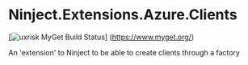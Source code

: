 Ninject.Extensions.Azure.Clients
================================

[![uxrisk MyGet Build Status](https://www.myget.org/BuildSource/Badge/uxrisk?identifier=9a56c5ba-a109-4240-8179-61d593b27333)]
(https://www.myget.org/)

An 'extension' to Ninject to be able to create clients through a factory
